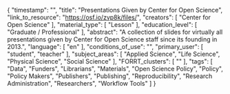 {
    "timestamp": "",
    "title": "Presentations Given by Center for Open Science",
    "link_to_resource": "https://osf.io/zvp8k/files/",
    "creators": [
        "Center for Open Science"
    ],
    "material_type": [
        "Lesson"
    ],
    "education_level": [
        "Graduate / Professional"
    ],
    "abstract": "A collection of slides for virtually all presentations given by Center for Open Science staff since its founding in 2013.",
    "language": [
        "en"
    ],
    "conditions_of_use": "",
    "primary_user": [
        "student",
        "teacher"
    ],
    "subject_areas": [
        "Applied Science",
        "Life Science",
        "Physical Science",
        "Social Science"
    ],
    "FORRT_clusters": [
        ""
    ],
    "tags": [
        "Data",
        "Funders",
        "Librarians",
        "Materials",
        "Open Science Policy",
        "Policy",
        "Policy Makers",
        "Publishers",
        "Publishing",
        "Reproducibility",
        "Research Administration",
        "Researchers",
        "Workflow Tools"
    ]
}